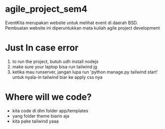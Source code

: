 # agile_project_sem4
EventKita merupakan website untuk melihat event di daerah BSD. Pembuatan website ini diperuntukkan mata kuliah agile project development

# Just In case error
1. to run the project, butuh udh install nodejs
2. make sure your laptop bisa run tailwind jg
3. ketika mau runserver, jangan lupa run 'python manage.py tailwind start' untuk nyala-in tailwind biar ke apply css nya

# Where will we code?
- kita code di dlm folder app/templates 
- yang folder theme biarin aja
- kita pake tailwind yaaa